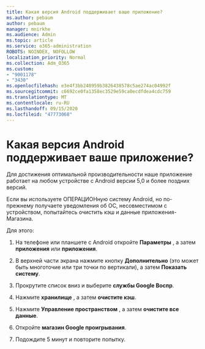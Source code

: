 ```yaml
---
title: Какая версия Android поддерживает ваше приложение?
ms.author: pebaum
author: pebaum
manager: mnirkhe
ms.audience: Admin
ms.topic: article
ms.service: o365-administration
ROBOTS: NOINDEX, NOFOLLOW
localization_priority: Normal
ms.collection: Adm_O365
ms.custom:
- "9001178"
- "3430"
ms.openlocfilehash: e3e4f3bb248959b3826438578c5ae274ac04992f
ms.sourcegitcommit: c6692ce0fa1358ec3529e59ca0ecdfdea4cdc759
ms.translationtype: MT
ms.contentlocale: ru-RU
ms.lasthandoff: 09/15/2020
ms.locfileid: "47773068"
---
```

# <a name="what-version-of-android-does-your-app-support"></a>Какая версия Android поддерживает ваше приложение?

Для достижения оптимальной производительности наше приложение работает на любом устройстве с Android версии 5,0 и более поздних версий.

Если вы используете ОПЕРАЦИОНную систему Android, но по-прежнему получаете уведомления об ОС, несовместимом с устройством, попытайтесь очистить кэш и данные приложения-Магазина.

Для этого: 

1. На телефоне или планшете с Android откройте **Параметры** , а затем **приложения** или **приложения**.

2. В верхней части экрана нажмите кнопку **Дополнительно** (это может быть многоточие или три точки по вертикали), а затем **Показать систему**. 

3. Прокрутите список вниз и выберите **службы Google Воспр**. 

4. Нажмите **хранилище** , а затем **очистите кэш**. 

5. Нажмите **Управление пространством** , а затем **очистите все данные**. 

6. Откройте **магазин Google проигрывания**. 

7. Подождите 5 минут и повторите попытку. 